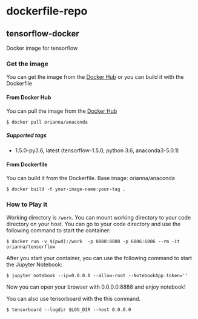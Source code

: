 # dockerfile-repo

## tensorflow-docker
Docker image for tensorflow

### Get the image
You can get the image from the [Docker Hub](https://hub.docker.com/r/orianna/tensorflow/) or you can build it with the Dockerfile

#### From Docker Hub

You can pull the image from the [Docker Hub](https://hub.docker.com/r/orianna/tensorflow/)

```shell
$ docker pull orianna/anaconda
```

##### Supported tags
* 1.5.0-py3.6, latest (tensorflow-1.5.0, python 3.6, anaconda3-5.0.1)

#### From Dockerfile

You can build it from the Dockerfile.
Base image: orianna/anaconda

```shell
$ docker build -t your-image-name:your-tag .
```

### How to Play it

Working directory is `/work`. You can mount working directory to your code directory on your host. You can go to your code directory and use the following command to start the container:

```shell
$ docker run -v $(pwd):/work  -p 8888:8888 -p 6006:6006 --rm -it orianna/tensorflow
```

After you start your container, you can use the following command to start the Jupyter Notebook:

```shell
$ jupyter notebook --ip=0.0.0.0 --allow-root --NotebookApp.token=''
```

Now you can open your browser with 0.0.0.0:8888 and enjoy notebook!

You can also use tensorboard with the this command.
 
```shell
$ tensorboard --logdir $LOG_DIR --host 0.0.0.0
```

